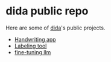 # dida public repo

Here are some of [dida](https://dida.do/)'s public projects.
* [Handwriting app](https://github.com/dida-do/public/tree/master/handwriting_app)
* [Labeling tool](https://github.com/dida-do/public/tree/master/labelingtool)
* [fine-tuning llm](https://github.com/dida-do/public/tree/master/fine-tuning_llm)